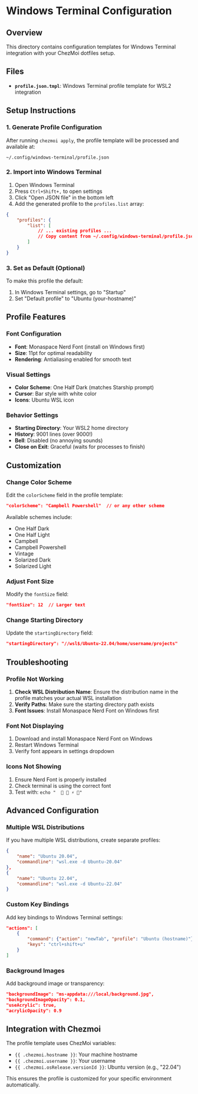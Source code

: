 # Windows Terminal Configuration

## Overview

This directory contains configuration templates for Windows Terminal integration with your ChezMoi dotfiles setup.

## Files

- **`profile.json.tmpl`**: Windows Terminal profile template for WSL2 integration

## Setup Instructions

### 1. Generate Profile Configuration
After running `chezmoi apply`, the profile template will be processed and available at:
```
~/.config/windows-terminal/profile.json
```

### 2. Import into Windows Terminal
1. Open Windows Terminal
2. Press `Ctrl+Shift+,` to open settings
3. Click "Open JSON file" in the bottom left
4. Add the generated profile to the `profiles.list` array:

```json
{
    "profiles": {
        "list": [
            // ... existing profiles ...
            // Copy content from ~/.config/windows-terminal/profile.json here
        ]
    }
}
```

### 3. Set as Default (Optional)
To make this profile the default:
1. In Windows Terminal settings, go to "Startup"
2. Set "Default profile" to "Ubuntu (your-hostname)"

## Profile Features

### Font Configuration
- **Font**: Monaspace Nerd Font (install on Windows first)
- **Size**: 11pt for optimal readability
- **Rendering**: Antialiasing enabled for smooth text

### Visual Settings
- **Color Scheme**: One Half Dark (matches Starship prompt)
- **Cursor**: Bar style with white color
- **Icons**: Ubuntu WSL icon

### Behavior Settings
- **Starting Directory**: Your WSL2 home directory
- **History**: 9001 lines (over 9000!)
- **Bell**: Disabled (no annoying sounds)
- **Close on Exit**: Graceful (waits for processes to finish)

## Customization

### Change Color Scheme
Edit the `colorScheme` field in the profile template:
```json
"colorScheme": "Campbell Powershell"  // or any other scheme
```

Available schemes include:
- One Half Dark
- One Half Light
- Campbell
- Campbell Powershell
- Vintage
- Solarized Dark
- Solarized Light

### Adjust Font Size
Modify the `fontSize` field:
```json
"fontSize": 12  // Larger text
```

### Change Starting Directory
Update the `startingDirectory` field:
```json
"startingDirectory": "//wsl$/Ubuntu-22.04/home/username/projects"
```

## Troubleshooting

### Profile Not Working
1. **Check WSL Distribution Name**: Ensure the distribution name in the profile matches your actual WSL installation
2. **Verify Paths**: Make sure the starting directory path exists
3. **Font Issues**: Install Monaspace Nerd Font on Windows first

### Font Not Displaying
1. Download and install Monaspace Nerd Font on Windows
2. Restart Windows Terminal
3. Verify font appears in settings dropdown

### Icons Not Showing
1. Ensure Nerd Font is properly installed
2. Check terminal is using the correct font
3. Test with: `echo "  📁 🐍 ⚡ 🔧"`

## Advanced Configuration

### Multiple WSL Distributions
If you have multiple WSL distributions, create separate profiles:

```json
{
    "name": "Ubuntu 20.04",
    "commandline": "wsl.exe -d Ubuntu-20.04"
},
{
    "name": "Ubuntu 22.04", 
    "commandline": "wsl.exe -d Ubuntu-22.04"
}
```

### Custom Key Bindings
Add key bindings to Windows Terminal settings:

```json
"actions": [
    {
        "command": {"action": "newTab", "profile": "Ubuntu (hostname)"},
        "keys": "ctrl+shift+u"
    }
]
```

### Background Images
Add background image or transparency:

```json
"backgroundImage": "ms-appdata:///local/background.jpg",
"backgroundImageOpacity": 0.1,
"useAcrylic": true,
"acrylicOpacity": 0.9
```

## Integration with Chezmoi

The profile template uses ChezMoi variables:
- `{{ .chezmoi.hostname }}`: Your machine hostname
- `{{ .chezmoi.username }}`: Your username  
- `{{ .chezmoi.osRelease.versionId }}`: Ubuntu version (e.g., "22.04")

This ensures the profile is customized for your specific environment automatically.

